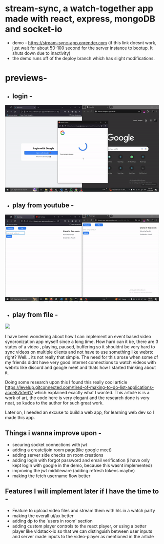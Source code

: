# stream-sync, a watch-together app made with react, express, mongoDB and socket-io 

- demo - https://stream-sync-app.onrender.com
  (if this link doesnt work, just wait for about 50-100 second for the server instance to bootup. It shuts down due to inactivity)
- the demo runs off of the deploy branch which has slight modifications.

# previews-

 - ## login - 
![](https://github.com/taketec/stream-sync/blob/main/previews/login.gif)


 - ## play from youtube - 
![](https://github.com/taketec/stream-sync/blob/main/previews/youtube.gif)


 - ## play from file - 
![](https://github.com/taketec/stream-sync/blob/main/previews/file.gif)


I have been wondering about how I can implement an event based video syncronization app myself since a long time. How hard can it be, there are 3 states of a video , playing, paused, buffering so it shouldnt be very hard to sync videos on multiple clients and not have to use something like webrtc right? Well... its not really that simple. The need for this arose when some of my friends didnt have very good internet connections to watch videos with webrtc like discord and google meet and thats how I started thinking about it. 

Doing some research upon this I found this really cool article https://levelup.gitconnected.com/tired-of-making-to-do-list-applications-acce875fe617 which explained exactly what I wanted. This article is is a work of art, the code here is very elegant and the research done is very neat, so kudos to the author for such great work.

Later on, I needed an excuse to build a web app, for learning web dev so I made this app.



## Things i wanna improve upon - 
- securing socket connections with jwt
- adding a create/join room page(like google meet)
- adding server side checks on room creations
- adding login with forgot password and email verification (i have only kept login with google in the demo, because this wasnt implemented)
- improving the jwt middleware (adding refresh tokens maybe)
- making the fetch username flow better

## Features I will implement later if I have the time to -
- Feature to upload video files and stream them with hls in a watch party
- making the overall ui/ux better
- adding dp to the 'users in room' section
- adding custom player controls to the react player, or using a better player like vidstack-io so that we can distinguish between user inputs and server made inputs to the video-player as mentioned in the article
   
